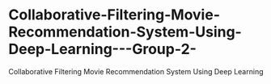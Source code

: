 # Collaborative-Filtering-Movie-Recommendation-System-Using-Deep-Learning---Group-2-
Collaborative Filtering Movie Recommendation System Using Deep Learning 
